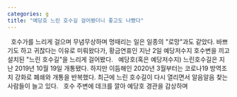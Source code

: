 ```yaml
---
categories: g
title: "예당호 느린 호수길 걸어봤더니 좋고도 나빴다"
---
```


&nbsp;
호수가를 느리게 걸으며 무념무상하며 멍때리는 일은 일종의 "로망"과도 같았다. 바쁘기도 하고 귀찮다는 이유로 미뤄왔다가, 황금연휴인 지난 2일 예당저수지 호수변을 끼고 설치된 "느린 호수길"을 느리게 걸어봤다.
&nbsp;
예당호(혹은 예당저수지) 느린호수길은 지난 2019년 10월 19일 개통됐다. 하지만 이듬해인 2020년 3월부터는 코로나19 방역조치 강화로 폐쇄와 개통을 반복했다. 최근에 느린 호수길이 다시 열리면서 알음알음 찾는 사람들이 늘고 있다.
&nbsp;
호수 주변에 데크를 깔아 예당호 경관을 감상하며